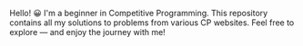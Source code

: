 Hello! 😀
I'm a beginner in Competitive Programming.
This repository contains all my solutions to problems from various CP websites.
Feel free to explore — and enjoy the journey with me!
